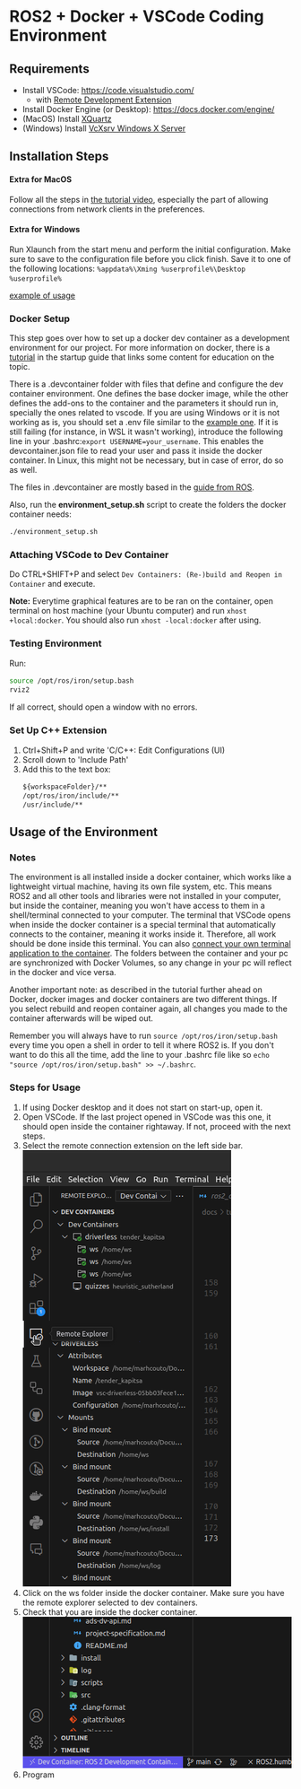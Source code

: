 # ROS2 + Docker + VSCode Coding Environment

## Requirements

- Install VSCode: https://code.visualstudio.com/
    - with [Remote Development Extension](https://marketplace.visualstudio.com/items?itemName=ms-vscode-remote.vscode-remote-extensionpack)
- Install Docker Engine (or Desktop): https://docs.docker.com/engine/
- (MacOS) Install [XQuartz](https://www.xquartz.org/)
- (Windows) Install [VcXsrv Windows X Server ](https://sourceforge.net/projects/vcxsrv/)

## Installation Steps

#### Extra for MacOS

Follow all the steps in [the tutorial video](https://www.youtube.com/watch?v=cNDR6Z24KLM), especially the part of allowing connections from network clients in the preferences.

#### Extra for Windows

Run Xlaunch from the start menu and perform the initial configuration.
Make sure to save to the configuration file before you click finish. Save it to one of the following locations: ```%appdata%\Xming %userprofile%\Desktop %userprofile%```

[example of usage](https://www.youtube.com/watch?v=BDilFZ9C9mw)

### Docker Setup

This step goes over how to set up a docker dev container as a development environment for our project. For more information on docker, there is a [tutorial](https://github.com/fs-feup/tutorials/blob/main/tutorials/docker-tutorial.md) in the startup guide that links some content for education on the topic.

There is a .devcontainer folder with files that define and configure the dev container environment. One defines the base docker image, while the other defines the add-ons to the container and the parameters it should run in, specially the ones related to vscode. If you are using Windows or it is not working as is, you should set a .env file similar to the [example one](../../../.devcontainer/.env.example). If it is still failing (for instance, in WSL it wasn't working), introduce the following line in your .bashrc:```export USERNAME=your_username```. This enables the devcontainer.json file to read your user and pass it inside the docker container. In Linux, this might not be necessary, but in case of error, do so as well.

The files in .devcontainer are mostly based in the [guide from ROS](https://docs.ros.org/en/iron/How-To-Guides/Setup-ROS-2-with-VSCode-and-Docker-Container.html).

Also, run the **environment_setup.sh** script to create the folders the docker container needs:
```sh
./environment_setup.sh
```

### Attaching VSCode to Dev Container

Do CTRL+SHIFT+P and select `Dev Containers: (Re-)build and Reopen in Container` and execute.

**Note:** Everytime graphical features are to be ran on the container, open terminal on host machine (your Ubuntu computer) and run `xhost +local:docker`. You should also run `xhost -local:docker` after using.

### Testing Environment

Run:
```bash
source /opt/ros/iron/setup.bash
rviz2
```
If all correct, should open a window with no errors.

### Set Up C++ Extension

1. Ctrl+Shift+P and write 'C/C++: Edit Configurations (UI)
2. Scroll down to 'Include Path'
3. Add this to the text box:
    ```
    ${workspaceFolder}/**
    /opt/ros/iron/include/**
    /usr/include/**
    ```

## Usage of the Environment

### Notes

The environment is all installed inside a docker container, which works like a lightweight virtual machine, having its own file system, etc. This means ROS2 and all other tools and libraries were not installed in your computer, but inside the container, meaning you won't have access to them in a shell/terminal connected to your computer. The terminal that VSCode opens when inside the docker container is a special terminal that automatically connects to the container, meaning it works inside it. Therefore, all work should be done inside this terminal. You can also [connect your own terminal application to the container](https://kodekloud.com/blog/docker-exec/). The folders between the container and your pc are synchronized with Docker Volumes, so any change in your pc will reflect in the docker and vice versa.

Another important note: as described in the tutorial further ahead on Docker, docker images and docker containers are two different things. If you select rebuild and reopen container again, all changes you made to the container afterwards will be wiped out.

Remember you will always have to run ```source /opt/ros/iron/setup.bash``` every time you open a shell in order to tell it where ROS2 is. If you don't want to do this all the time, add the line to your .bashrc file like so ```echo "source /opt/ros/iron/setup.bash" >> ~/.bashrc```.

### Steps for Usage

1. If using Docker desktop and it does not start on start-up, open it.
2. Open VSCode. If the last project opened in VSCode was this one, it should open inside the container rightaway. If not, proceed with the next steps.
3. Select the remote connection extension on the left side bar.
    ![Screenshot](../assets/ros2_docker_setup/1.png)
4. Click on the ws folder inside the docker container. Make sure you have the remote explorer selected to dev containers.
5. Check that you are inside the docker container.
    ![Screenshot](../assets/ros2_docker_setup/2.png)
6. Program
